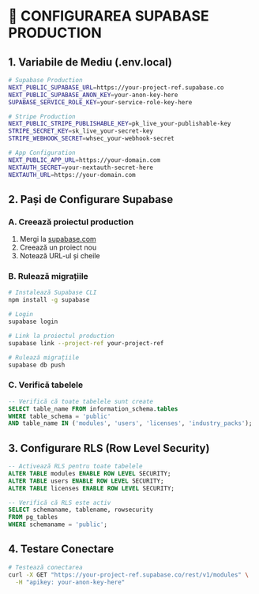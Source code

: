 # 🚀 CONFIGURAREA SUPABASE PRODUCTION

## 1. Variabile de Mediu (.env.local)

```bash
# Supabase Production
NEXT_PUBLIC_SUPABASE_URL=https://your-project-ref.supabase.co
NEXT_PUBLIC_SUPABASE_ANON_KEY=your-anon-key-here
SUPABASE_SERVICE_ROLE_KEY=your-service-role-key-here

# Stripe Production
NEXT_PUBLIC_STRIPE_PUBLISHABLE_KEY=pk_live_your-publishable-key
STRIPE_SECRET_KEY=sk_live_your-secret-key
STRIPE_WEBHOOK_SECRET=whsec_your-webhook-secret

# App Configuration
NEXT_PUBLIC_APP_URL=https://your-domain.com
NEXTAUTH_SECRET=your-nextauth-secret-here
NEXTAUTH_URL=https://your-domain.com
```

## 2. Pași de Configurare Supabase

### A. Creează proiectul production
1. Mergi la [supabase.com](https://supabase.com)
2. Creează un proiect nou
3. Notează URL-ul și cheile

### B. Rulează migrațiile
```bash
# Instalează Supabase CLI
npm install -g supabase

# Login
supabase login

# Link la proiectul production
supabase link --project-ref your-project-ref

# Rulează migrațiile
supabase db push
```

### C. Verifică tabelele
```sql
-- Verifică că toate tabelele sunt create
SELECT table_name FROM information_schema.tables 
WHERE table_schema = 'public' 
AND table_name IN ('modules', 'users', 'licenses', 'industry_packs');
```

## 3. Configurare RLS (Row Level Security)

```sql
-- Activează RLS pentru toate tabelele
ALTER TABLE modules ENABLE ROW LEVEL SECURITY;
ALTER TABLE users ENABLE ROW LEVEL SECURITY;
ALTER TABLE licenses ENABLE ROW LEVEL SECURITY;

-- Verifică că RLS este activ
SELECT schemaname, tablename, rowsecurity 
FROM pg_tables 
WHERE schemaname = 'public';
```

## 4. Testare Conectare

```bash
# Testează conectarea
curl -X GET "https://your-project-ref.supabase.co/rest/v1/modules" \
  -H "apikey: your-anon-key-here"
```
